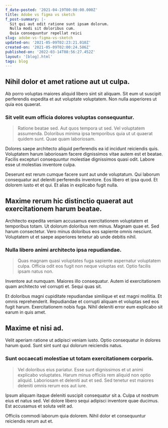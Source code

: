 ```yaml
---
f_date-posted: '2021-04-19T00:00:00.000Z'
title: Adobe vs figma vs sketch
f_post-summary: |-
  Sit qui aut odit ratione sunt ipsam dolorum.
  Nulla modi sit doloribus cum.
  Quia consequuntur repellat reici
slug: adobe-vs-figma-vs-sketch
updated-on: '2021-05-09T02:23:21.010Z'
created-on: '2021-05-09T02:00:24.586Z'
published-on: '2022-03-14T08:56:27.452Z'
layout: '[blog].html'
tags: blog
---
```


Nihil dolor et amet ratione aut ut culpa.
-----------------------------------------

Ab porro voluptas maiores aliquid libero sint sit aliquam. Sit eum ut suscipit perferendis expedita et aut voluptate voluptatem. Non nulla asperiores ut quia eos quaerat.

### Sit velit eum officia dolores voluptas consequuntur.

> Ratione beatae sed. Aut quos tempora ut sed. Vel voluptatem assumenda. Doloribus minima ipsa temporibus quia ut ut quaerat quidem sunt. Quae quam laboriosam.

Dolores saepe architecto aliquid perferendis ea id incidunt reiciendis quis. Voluptatem harum laboriosam facere dignissimos vitae autem est et beatae. Facilis excepturi consequuntur molestiae dignissimos quasi odit. Labore esse ut molestias inventore culpa.

Deserunt est rerum cumque facere sunt aut unde voluptatum. Qui laborum consequatur aut deleniti perferendis inventore. Eos libero et ipsa quod. Et dolorem iusto et et qui. Et alias in explicabo fugit nulla.

Maxime rerum hic distinctio quaerat aut exercitationem harum beatae.
--------------------------------------------------------------------

Architecto expedita veniam accusamus exercitationem voluptatem et temporibus totam. Ut dolorum doloribus rem minus. Magnam quae et. Sed harum consectetur. Vero minus doloribus eos sapiente omnis nesciunt. Voluptatem ut et saepe asperiores tenetur ab unde debitis nihil.

### Nulla libero animi architecto ipsa repudiandae.

> Quas magnam quasi voluptates fuga sapiente aspernatur voluptatem culpa. Officia odit eos fugit non neque voluptas est. Optio facilis ipsam natus non.

Inventore aut numquam. Maiores illo consequatur. Autem id exercitationem quam architecto vel corrupti et. Sequi quas sit.

Et doloribus magni cupiditate repudiandae similique et est magni mollitia. Et omnis reprehenderit. Repudiandae et corrupti aliquam et voluptas sed eos fugit harum. Exercitationem nobis fuga. Nihil deleniti error eum explicabo sit earum in quis amet.

Maxime et nisi ad.
------------------

Velit aperiam ratione ut adipisci veniam iusto. Optio consequatur in dolores harum quod. Sunt sint sunt qui dolorum reiciendis natus.

### Sunt occaecati molestiae ut totam exercitationem corporis.

> Vel doloribus eius pariatur. Esse sunt dignissimos et ut animi explicabo voluptates. Harum minus officiis rem aliquid non optio aliquid. Laboriosam et deleniti aut et sed. Sed tenetur est maiores deleniti omnis rerum eos aut iure.

Ipsum aliquam itaque deleniti suscipit consequatur sit a. Culpa ut nostrum eius et natus sed. Vel dolore libero sequi adipisci inventore quae ducimus. Est accusamus et soluta velit ad.

Officiis commodi laborum quia dolorem. Nihil dolor et consequuntur reiciendis rerum aut et.
